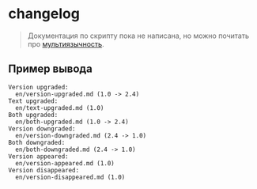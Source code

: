 # changelog

<blockquote class='book-hint warning'>

Документация по скрипту пока не написана, но можно почитать про [мультиязычность](../1-concepts/2-multilang.md).

</blockquote>

## Пример вывода

```
Version upgraded:
  en/version-upgraded.md (1.0 -> 2.4)
Text upgraded:
  en/text-upgraded.md (1.0)
Both upgraded:
  en/both-upgraded.md (1.0 -> 2.4)
Version downgraded:
  en/version-downgraded.md (2.4 -> 1.0)
Both downgraded:
  en/both-downgraded.md (2.4 -> 1.0)
Version appeared:
  en/version-appeared.md (1.0)
Version disappeared:
  en/version-disappeared.md (1.0)
```

